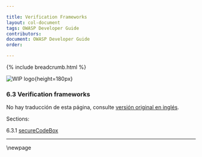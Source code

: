 ```yaml
---

title: Verification Frameworks
layout: col-document
tags: OWASP Developer Guide
contributors:
document: OWASP Developer Guide
order:

---
```


{% include breadcrumb.html %}

![WIP logo](../../../assets/images/dg_wip.png "Work in progress"){height=180px}

### 6.3 Verification frameworks

No hay traducción de esta página, consulte [versión original en inglés][release0830].

Sections:

6.3.1 [secureCodeBox](#securecodebox)  

----

[release0830]: https://github.com/OWASP/www-project-developer-guide/blob/main/release/08-verification/03-frameworks/toc.md

\newpage
